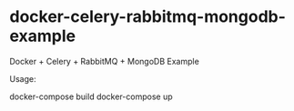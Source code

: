 # docker-celery-rabbitmq-mongodb-example
Docker + Celery + RabbitMQ + MongoDB Example

Usage:

   docker-compose build
   docker-compose up
